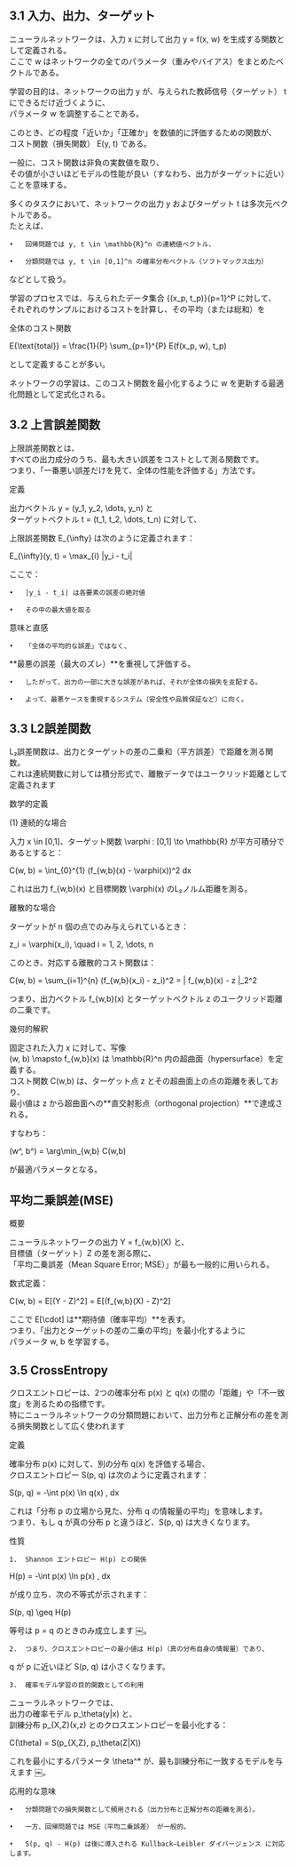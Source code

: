## 3.1 入力、出力、ターゲット

ニューラルネットワークは、入力 x に対して出力 y = f(x, w) を生成する関数として定義される。  
ここで w はネットワークの全てのパラメータ（重みやバイアス）をまとめたベクトルである。

学習の目的は、ネットワークの出力 y が、与えられた教師信号（ターゲット） t にできるだけ近づくように、  
パラメータ w を調整することである。

このとき、どの程度「近いか」「正確か」を数値的に評価するための関数が、  
コスト関数（損失関数） E(y, t) である。

一般に、コスト関数は非負の実数値を取り、  
その値が小さいほどモデルの性能が良い（すなわち、出力がターゲットに近い）ことを意味する。

多くのタスクにおいて、ネットワークの出力 y およびターゲット t は多次元ベクトルである。  
たとえば、

  
	•	回帰問題では y, t \in \mathbb{R}^n の連続値ベクトル、  

	•	分類問題では y, t \in [0,1]^n の確率分布ベクトル（ソフトマックス出力）  

などとして扱う。

学習のプロセスでは、与えられたデータ集合 \{(x_p, t_p)\}{p=1}^P に対して、  
それぞれのサンプルにおけるコストを計算し、その平均（または総和）を  

全体のコスト関数  

E{\text{total}} = \frac{1}{P} \sum_{p=1}^{P} E(f(x_p, w), t_p)  

として定義することが多い。

ネットワークの学習は、このコスト関数を最小化するように w を更新する最適化問題として定式化される。


## 3.2 上言誤差関数

上限誤差関数とは、  
すべての出力成分のうち、最も大きい誤差をコストとして測る関数です。  
つまり、「一番悪い誤差だけを見て、全体の性能を評価する」方法です。

  
定義

出力ベクトル y = (y_1, y_2, \dots, y_n) と  
ターゲットベクトル t = (t_1, t_2, \dots, t_n) に対して、  

上限誤差関数 E_{\infty} は次のように定義されます：

  
E_{\infty}(y, t) = \max_{i} |y_i - t_i|  

ここで：

  
	•	|y_i - t_i| は各要素の誤差の絶対値  

	•	その中の最大値を取る  


 意味と直感

  
	•	「全体の平均的な誤差」ではなく、  
**最悪の誤差（最大のズレ）**を重視して評価する。  

	•	したがって、出力の一部に大きな誤差があれば、それが全体の損失を支配する。  

	•	よって、最悪ケースを重視するシステム（安全性や品質保証など）に向く。  


## 3.3 L2誤差関数

L₂誤差関数は、出力とターゲットの差の二乗和（平方誤差）で距離を測る関数。  
これは連続関数に対しては積分形式で、離散データではユークリッド距離として定義されます

 数学的定義

  
(1) 連続的な場合  

入力 x \in [0,1]、ターゲット関数 \varphi : [0,1] \to \mathbb{R} が平方可積分であるとすると：

  
C(w, b) = \int_{0}^{1} (f_{w,b}(x) - \varphi(x))^2 dx  

これは出力 f_{w,b}(x) と目標関数 \varphi(x) のL₂ノルム距離を測る。

離散的な場合

ターゲットが n 個の点でのみ与えられているとき：

  
z_i = \varphi(x_i), \quad i = 1, 2, \dots, n  

このとき、対応する離散的コスト関数は：

  
C(w, b) = \sum_{i=1}^{n} (f_{w,b}(x_i) - z_i)^2 = \| f_{w,b}(x) - z \|_2^2  

つまり、出力ベクトル f_{w,b}(x) とターゲットベクトル z のユークリッド距離の二乗です。

幾何的解釈

固定された入力 x に対して、写像  
(w, b) \mapsto f_{w,b}(x) は \mathbb{R}^n 内の超曲面（hypersurface）を定義する。  
コスト関数 C(w,b) は、ターゲット点 z とその超曲面上の点の距離を表しており、  
最小値は z から超曲面への**直交射影点（orthogonal projection）**で達成される。

すなわち：

  
(w^, b^) = \arg\min_{w,b} C(w,b)  

が最適パラメータとなる。


## 平均二乗誤差(MSE)

概要

ニューラルネットワークの出力 Y = f_{w,b}(X) と、  
目標値（ターゲット）Z の差を測る際に、  
「平均二乗誤差（Mean Square Error; MSE）」が最も一般的に用いられる。

数式定義：

  
C(w, b) = E[(Y - Z)^2] = E[(f_{w,b}(X) - Z)^2]  

ここで E[\cdot] は**期待値（確率平均）**を表す。  
つまり、「出力とターゲットの差の二乗の平均」を最小化するように  
パラメータ w, b を学習する。


## 3.5 CrossEntropy

クロスエントロピーは、2つの確率分布 p(x) と q(x) の間の「距離」や「不一致度」を測るための指標です。  
特にニューラルネットワークの分類問題において、出力分布と正解分布の差を測る損失関数として広く使われます 

定義

確率分布 p(x) に対して、別の分布 q(x) を評価する場合、  
クロスエントロピー S(p, q) は次のように定義されます：

  
S(p, q) = -\int p(x) \ln q(x) \, dx  

これは「分布 p の立場から見た、分布 q の情報量の平均」を意味します。  
つまり、もし q が真の分布 p と違うほど、S(p, q) は大きくなります。

性質

  
	1.	Shannon エントロピー H(p) との関係  

H(p) = -\int p(x) \ln p(x) \, dx  

が成り立ち、次の不等式が示されます：

  
S(p, q) \geq H(p)  

等号は p = q のときのみ成立します ￼。

	2.	つまり、クロスエントロピーの最小値は H(p)（真の分布自身の情報量）であり、  
q が p に近いほど S(p, q) は小さくなります。

	3.	確率モデル学習の目的関数としての利用  

ニューラルネットワークでは、  
出力の確率モデル p_\theta(y|x) と、  
訓練分布 p_{X,Z}(x,z) とのクロスエントロピーを最小化する：

  
C(\theta) = S(p_{X,Z}, p_\theta(Z|X))  

これを最小にするパラメータ \theta^* が、最も訓練分布に一致するモデルを与えます ￼。

応用的な意味

  
	•	分類問題での損失関数として頻用される（出力分布と正解分布の距離を測る）。  

	•	一方、回帰問題では MSE（平均二乗誤差） が一般的。  

	•	S(p, q) - H(p) は後に導入される Kullback–Leibler ダイバージェンス に対応します。
